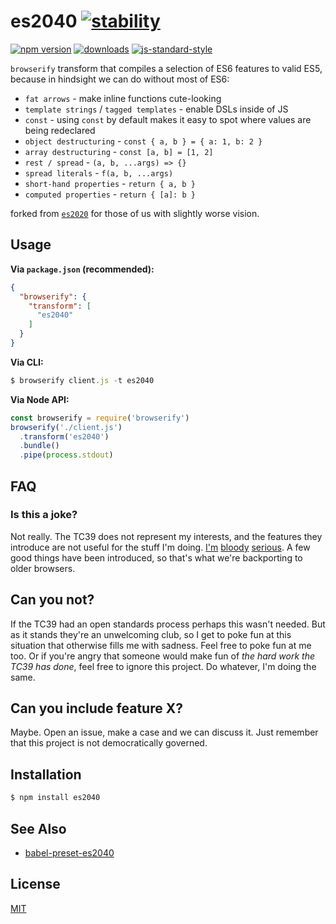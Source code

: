 # es2040 [![stability][0]][1]
[![npm version][2]][3] [![downloads][8]][9] [![js-standard-style][10]][11]

`browserify` transform that compiles a selection of ES6 features to valid ES5,
because in hindsight we can do without most of ES6:
- `fat arrows` - make inline functions cute-looking
- `template strings` / `tagged templates` - enable DSLs inside of JS
- `const` - using `const` by default makes it easy to spot where values are
  being redeclared
- `object destructuring` - `const { a, b } = { a: 1, b: 2 }`
- `array destructuring` - `const [a, b] = [1, 2]`
- `rest / spread` - `(a, b, ...args) => {}`
- `spread literals` - `f(a, b, ...args)`
- `short-hand properties` - `return { a, b }`
- `computed properties` - `return { [a]: b }`

forked from [`es2020`](https://github.com/yoshuawuyts/es2020) for those of us with slightly worse vision.

## Usage
__Via `package.json` (recommended):__
```json
{
  "browserify": {
    "transform": [
      "es2040"
    ]
  }
}
```

__Via CLI:__
```js
$ browserify client.js -t es2040
```

__Via Node API:__
```js
const browserify = require('browserify')
browserify('./client.js')
  .transform('es2040')
  .bundle()
  .pipe(process.stdout)
```

## FAQ
### Is this a joke?
Not really. The TC39 does not represent my interests, and the features they
introduce are not useful for the stuff I'm doing.
[I'm](https://github.com/whatwg/streams)
[bloody](https://docs.google.com/presentation/d/1H3E2ToJ8VHgZS8eS6bRv-vg5OksObj5wv6gyzJJwOK0/edit)
[serious](https://github.com/whatwg/loader). A few good things have been
introduced, so that's what we're backporting to older browsers.

## Can you not?
If the TC39 had an open standards process perhaps this wasn't needed. But as it
stands they're an unwelcoming club, so I get to poke fun at this situation that
otherwise fills me with sadness. Feel free to poke fun at me too. Or if you're
angry that someone would make fun of _the hard work the TC39 has done_, feel
free to ignore this project. Do whatever, I'm doing the same.

## Can you include feature X?
Maybe. Open an issue, make a case and we can discuss it. Just remember that this
project is not democratically governed.

## Installation
```sh
$ npm install es2040
```

## See Also
- [babel-preset-es2040](https://github.com/ahdinosaur/babel-preset-es2040)

## License
[MIT](https://tldrlegal.com/license/mit-license)

[0]: https://img.shields.io/badge/stability-experimental-orange.svg?style=flat-square
[1]: https://nodejs.org/api/documentation.html#documentation_stability_index
[2]: https://img.shields.io/npm/v/es2040.svg?style=flat-square
[3]: https://npmjs.org/package/es2040
[4]: https://img.shields.io/travis/ahdinosaur/es2040/master.svg?style=flat-square
[5]: https://travis-ci.org/ahdinosaur/es2040
[6]: https://img.shields.io/codecov/c/github/ahdinosaur/es2040/master.svg?style=flat-square
[7]: https://codecov.io/github/ahdinosaur/es2040
[8]: http://img.shields.io/npm/dm/es2040.svg?style=flat-square
[9]: https://npmjs.org/package/es2040
[10]: https://img.shields.io/badge/code%20style-standard-brightgreen.svg?style=flat-square
[11]: https://github.com/feross/standard
